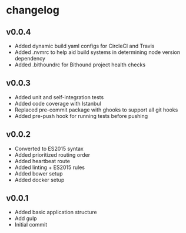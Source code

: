 # changelog

## v0.0.4

* Added dynamic build yaml configs for CircleCI and Travis
* Added .nvmrc to help aid build systems in determining node version dependency
* Added .bithoundrc for Bithound project health checks

## v0.0.3

* Added unit and self-integration tests
* Added code coverage with Istanbul
* Replaced pre-commit package with ghooks to support all git hooks
* Added pre-push hook for running tests before pushing

## v0.0.2

* Converted to ES2015 syntax
* Added prioritized routing order
* Added heartbeat route
* Added linting + ES2015 rules
* Added bower setup
* Added docker setup

## v0.0.1

* Added basic application structure
* Add gulp
* Initial commit
